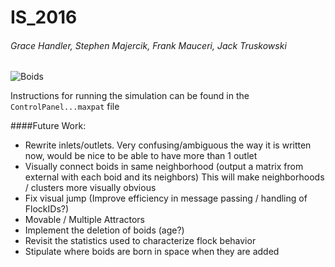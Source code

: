 # IS_2016
###### Grace Handler, Stephen Majercik, Frank Mauceri, Jack Truskowski


![Boids](https://cloud.githubusercontent.com/assets/11000833/12837197/170d39a2-cb8e-11e5-84c1-273e1cb236c9.png)


Instructions for running the simulation can be found in the `ControlPanel...maxpat` file

####Future Work:
- Rewrite inlets/outlets. Very confusing/ambiguous the way it is written now, would be nice to be able to have more than 1 outlet
- Visually connect boids in same neighborhood (output a matrix from external with each boid and its neighbors) This will make neighborhoods / clusters more visually obvious   
- Fix visual jump (Improve efficiency in message passing / handling of FlockIDs?)  
- Movable / Multiple Attractors  
- Implement the deletion of boids (age?)  
- Revisit the statistics used to characterize flock behavior  
- Stipulate where boids are born in space when they are added
